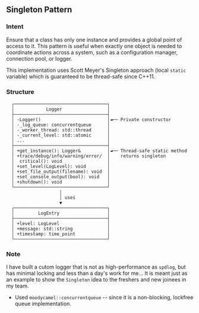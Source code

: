 Singleton Pattern
---

### Intent
Ensure that a class has only one instance and provides a global point of access to it. This pattern is useful when exactly one object is needed to coordinate actions across a system, such as a configuration manager, connection pool, or logger.

This implementation uses Scott Meyer's Singleton approach (local `static` variable) which is guaranteed to be thread-safe since C++11.

### Structure
```
  ┌───────────────────────────────────┐
  │            Logger                 │
  ├───────────────────────────────────┤
  │ -Logger()                         │◄── Private constructor 
  │ -_log_queue: concurrentqueue      │
  │ -_worker_thread: std::thread      │
  │ -_current_level: std::atomic      │
  │ ...                               │
  ├───────────────────────────────────┤
  │ +get_instance(): Logger&          │◄── Thread-safe static method
  │ +trace/debug/info/warning/error/  │    returns singleton
  │  critical(): void                 │
  │ +set_level(LogLevel): void        │
  │ +set_file_output(filename): void  │
  │ +set_console_output(bool): void   │
  │ +shutdown(): void                 │
  └───────────────────────────────────┘
                    │
                    │ uses
                    ▼
  ┌───────────────────────────────────┐
  │         LogEntry                  │
  ├───────────────────────────────────┤
  │ +level: LogLevel                  │
  │ +message: std::string             │
  │ +timestamp: time_point            │
  └───────────────────────────────────┘
```

### Note 
I have built a cutom logger that is not as high-performance as `spdlog`, but has minimal locking and less than a day's work for me... It is meant just as an example to show the `Singleton` idea to the freshers and new joinees in my team.

- Used `moodycamel::concurrentqueue` -- since it is a non-blocking, lockfree queue implementation.
